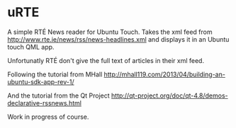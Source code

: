 uRTE
====

A simple RTÉ News reader for Ubuntu Touch.
Takes the xml feed from <http://www.rte.ie/news/rss/news-headlines.xml> and displays it in an Ubuntu touch QML app.

Unfortunatly RTÉ don't give the full text of articles in their xml feed.

Following the tutorial from MHall <http://mhall119.com/2013/04/building-an-ubuntu-sdk-app-rev-1/>

And the tutorial from the Qt Project <http://qt-project.org/doc/qt-4.8/demos-declarative-rssnews.html>

Work in progress of course.


